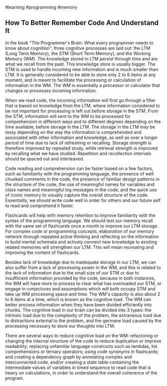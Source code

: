 #learning
#programming
#memory

## How To Better Remember Code And Understand It

In the book "The Programmer's Brain: What every programmer needs to know about cognition", three cognitive processes are laid out: the LTM (Long Term Memory), the STM (Short Term Memory), and the Working Memory (WM).  The knowledge stored in LTM persist through time and are what we recall from the past.  This knowledge store is usually bigger.  The STM is used to handle incoming new information and is much smaller than LTM.  It is generally considered to be able to store only 2 to 6 items at any moment, and is meant to facilitate the processing or calculation of information in the WM.  The WM is essentially a processor or calculator that changes or processes incoming information.  

When we read code, the incoming information will first go through a filter that is based on knowledge from the LTM, where information considered to be not important for processing is left out before storage in the STM.  From the STM, information will sent to the WM to be processed for comprehension in different ways and to different degrees depending on the time available, before storage in the LTM.  The storage in the LTM may be lossy depending on the way the information is comprehended and associated with other information and knowledge, as well as over a longer period of time due to lack of refreshing or recalling.  Storage strength is therefore improved by repeated study, while retrieval strength is improved by recalling what we have studied.  Repetition and recollection intervals should be spaced out and interleaved.  

Code reading and comprehension can be faster based on a few factors, such as familiarity with the programming language, the presence of well chunked comments in the code, the presence of familiar design patterns in the structure of the code, the use of meaningful names for variables and class names and meaningful log messages in the code, and the quick use of iconic memory to visually capture the overall structure of the code.  Essentially, we should write code well in order for others and our future self to read and comprehend it faster.  

Flashcards will help with memory retention to improve familiarity with the syntax of the programming language.  We should test our memory recall with the same set of flashcards once a month to improve our LTM storage.  For complex code or programming concepts, elaboration of our memory network through repeated active thinking and reflecting on the information to build mental schemata and actively connect new knowledge to existing related memories will strengthen our LTM.  This will mean recreating and improving the content of flashcards.  

Besides lack of knowledge due to inadequate storage in our LTM, we can also suffer from a lack of processing power in the WM, and this is related to the lack of information due to the small size of our STM or due to insufficient information provided by the code, because in both instances, the WM will have more to process to clear what has overloaded our STM, or engage in conjectures and assumptions which will both occupy STM and take up WM processing space and time.  The WM's capacity is also about 2 to 6 items at a time, which is known as the cognitive load.  The WM can better process information when they have been divided efficiently into chunks.  The cognitive load in our brain can be divided into 3 types: the intrinsic load due to the complexity of the problem, the extraneous load due to distractions external to the problem, and the germane load caused by the processing necessary to store our thoughts into LTM.  

There are several ways to reduce cognitive load on the WM: refactoring or changing the internal structure of the code to reduce duplication or improve readability; replacing unfamiliar language constructs such as lambdas, list comprehensions or ternary operators; using code synonyms in flashcards; and creating a dependency graph by annotating complex and interconnected code, and/or creating a state table containing the intermediate values of variables in timed sequence to read code that is heavy on calculations, in order to understand the overall coherence of the program.  



